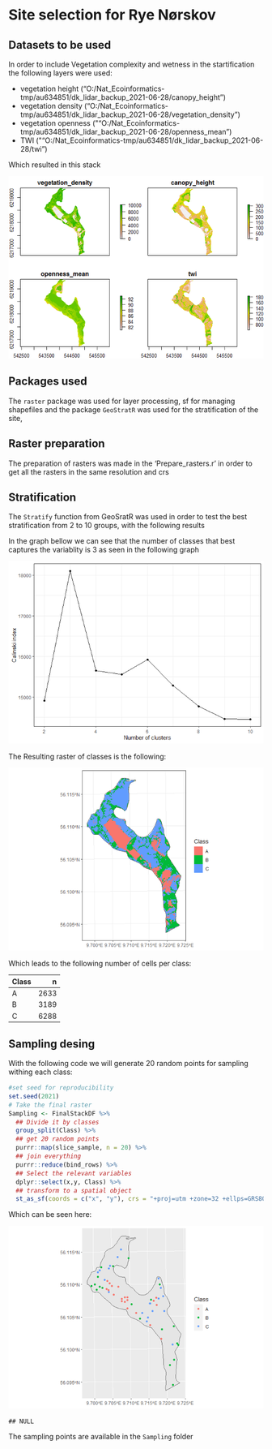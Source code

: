 Site selection for Rye Nørskov
================

## Datasets to be used

In order to include Vegetation complexity and wetness in the
startification the following layers were used:

  - vegetation height
    (“O:/Nat\_Ecoinformatics-tmp/au634851/dk\_lidar\_backup\_2021-06-28/canopy\_height”)
  - vegetation density
    (“O:/Nat\_Ecoinformatics-tmp/au634851/dk\_lidar\_backup\_2021-06-28/vegetation\_density”)
  - vegetation openness
    ("“O:/Nat\_Ecoinformatics-tmp/au634851/dk\_lidar\_backup\_2021-06-28/openness\_mean”)
  - TWI
    ("“O:/Nat\_Ecoinformatics-tmp/au634851/dk\_lidar\_backup\_2021-06-28/twi”)

Which resulted in this stack

![](README_files/figure-gfm/unnamed-chunk-1-1.png)<!-- -->

## Packages used

The `raster` package was used for layer processing, sf for managing
shapefiles and the package `GeoStratR` was used for the stratification
of the site,

## Raster preparation

The preparation of rasters was made in the ‘Prepare\_rasters.r’ in order
to get all the rasters in the same resolution and crs

## Stratification

The `Stratify` function from GeoSratR was used in order to test the best
stratification from 2 to 10 groups, with the following results

In the graph bellow we can see that the number of classes that best
captures the variablity is 3 as seen in the following graph

![](README_files/figure-gfm/unnamed-chunk-3-1.png)<!-- -->

The Resulting raster of classes is the following:

![](README_files/figure-gfm/unnamed-chunk-4-1.png)<!-- -->

Which leads to the following number of cells per class:

| Class |    n |
| :---- | ---: |
| A     | 2633 |
| B     | 3189 |
| C     | 6288 |

## Sampling desing

With the following code we will generate 20 random points for sampling
withing each class:

``` r
#set seed for reproducibility
set.seed(2021)
# Take the final raster
Sampling <- FinalStackDF %>% 
  ## Divide it by classes
  group_split(Class) %>% 
  ## get 20 random points
  purrr::map(slice_sample, n = 20) %>% 
  ## join everything
  purrr::reduce(bind_rows) %>% 
  ## Select the relevant variables
  dplyr::select(x,y, Class) %>% 
  ## transform to a spatial object
  st_as_sf(coords = c("x", "y"), crs = "+proj=utm +zone=32 +ellps=GRS80 +units=m +no_defs")
```

Which can be seen here:

![](README_files/figure-gfm/unnamed-chunk-7-1.png)<!-- -->

    ## NULL

The sampling points are available in the `Sampling` folder
